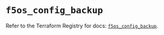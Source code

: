 # `f5os_config_backup`

Refer to the Terraform Registry for docs: [`f5os_config_backup`](https://registry.terraform.io/providers/f5networks/f5os/1.10.0/docs/resources/config_backup).
